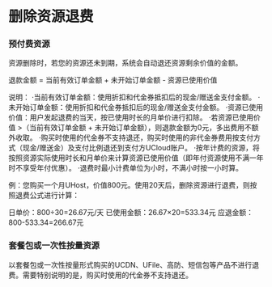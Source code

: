 

# 删除资源退费

### 预付费资源
资源删除时，若您的资源还未到期，系统会自动退还资源剩余价值的金额。

退款金额 = 当前有效订单金额 + 未开始订单金额 - 资源已使用价值

说明：
·当前有效订单金额：使用折扣和代金券抵扣后的现金/赠送金支付金额。
·未开始订单金额：使用折扣和代金券抵扣后的现金/赠送金支付金额。
·资源已使用价值：用户发起退费的当天，按已使用时长的月单价进行扣除。
·若资源已使用价值 >（当前有效订单金额 + 未开始订单金额），则退款金额为0元，多出费用不额外收取。
·购买时使用的代金券不支持退还，购买时使用的非代金券费用按支付方式（现金/赠送金）及支付比例退还到支付方UCloud账户。
·按年计费的资源，将按照资源实际使用时长和月单价来计算资源已使用价值（即年付资源使用不满一年时不享受年付优惠）。
·退费时最小计费单位为小时，不满小时按一小时算。

例：您购买一个月UHost，价值800元。使用20天后，删除资源进行退费，则按照退费公式进行计算：

日单价：800÷30=26.67元/天
已使用金额：26.67×20=533.34元
应退金额：800-533.34=266.67元


### 套餐包或一次性按量资源

以套餐包或一次性按量形式购买的UCDN、UFile、高防、短信包等产品不进行退费。需要特别说明的是，购买时使用的代金券不支持退还。
